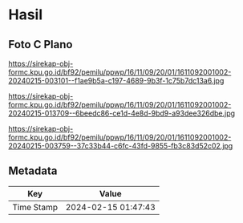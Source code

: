# Hasil

## Foto C Plano

https://sirekap-obj-formc.kpu.go.id/bf92/pemilu/ppwp/16/11/09/20/01/1611092001002-20240215-003101--f1ae9b5a-c197-4689-9b3f-1c75b7dc13a6.jpg

https://sirekap-obj-formc.kpu.go.id/bf92/pemilu/ppwp/16/11/09/20/01/1611092001002-20240215-013709--6beedc86-ce1d-4e8d-9bd9-a93dee326dbe.jpg

https://sirekap-obj-formc.kpu.go.id/bf92/pemilu/ppwp/16/11/09/20/01/1611092001002-20240215-003759--37c33b44-c6fc-43fd-9855-fb3c83d52c02.jpg


## Metadata

| Key        | Value               |
| ---------- | ------------------- |
| Time Stamp | 2024-02-15 01:47:43 |



